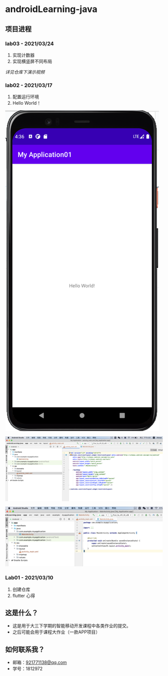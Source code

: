 # androidLearning-java

## 项目进程

### lab03 - 2021/03/24
1. 实现计数器
2. 实现横竖屏不同布局

*详见仓库下演示视频*

### lab02 - 2021/03/17
1. 配置运行环境
2. Hello World！

![Image Text](https://raw.githubusercontent.com/Aaaaaaaahmat/androidLearning-java/main/ResultScreenshot/lab02.png)

![Image Text](https://github.com/Aaaaaaaahmat/androidLearning-java/blob/main/ResultScreenshot/lab02-3.png)

![Image Text](https://github.com/Aaaaaaaahmat/androidLearning-java/blob/main/ResultScreenshot/lab02-2.png)


### Lab01 - 2021/03/10
1. 创建仓库
2. flutter 心得

## 这是什么？
- 这是用于大三下学期的智能移动开发课程中各类作业的提交。
- 之后可能会用于课程大作业（一款APP项目）

## 如何联系我？
- 邮箱：921771138@qq.com
- 学号：1812972

